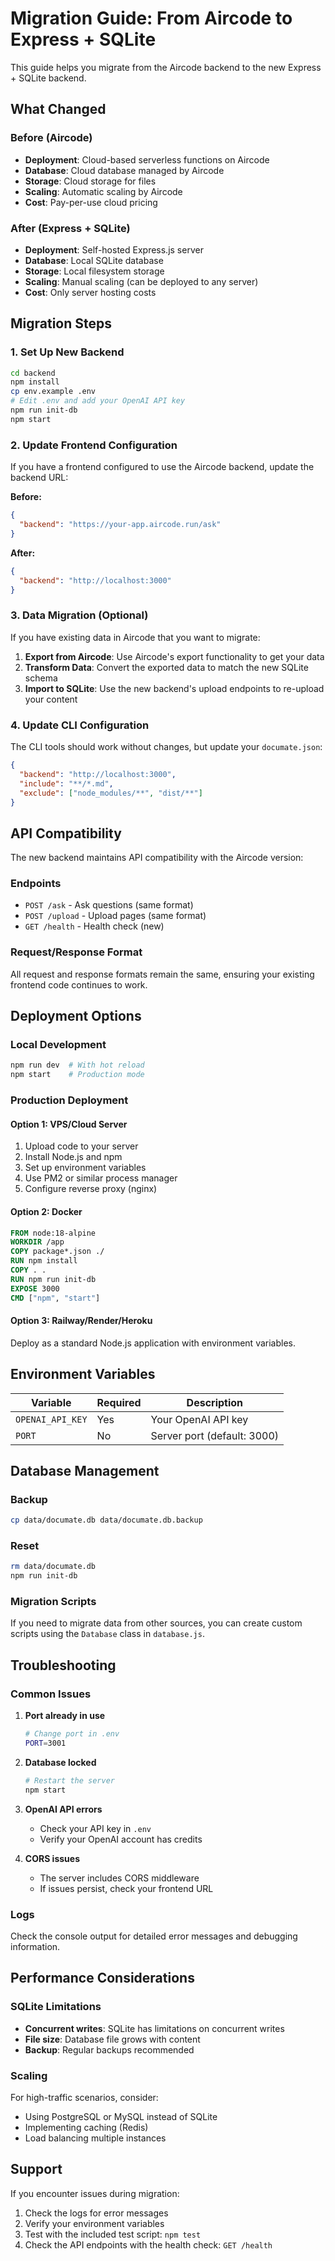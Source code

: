 # Migration Guide: From Aircode to Express + SQLite

This guide helps you migrate from the Aircode backend to the new Express + SQLite backend.

## What Changed

### Before (Aircode)
- **Deployment**: Cloud-based serverless functions on Aircode
- **Database**: Cloud database managed by Aircode
- **Storage**: Cloud storage for files
- **Scaling**: Automatic scaling by Aircode
- **Cost**: Pay-per-use cloud pricing

### After (Express + SQLite)
- **Deployment**: Self-hosted Express.js server
- **Database**: Local SQLite database
- **Storage**: Local filesystem storage
- **Scaling**: Manual scaling (can be deployed to any server)
- **Cost**: Only server hosting costs

## Migration Steps

### 1. Set Up New Backend

```bash
cd backend
npm install
cp env.example .env
# Edit .env and add your OpenAI API key
npm run init-db
npm start
```

### 2. Update Frontend Configuration

If you have a frontend configured to use the Aircode backend, update the backend URL:

**Before:**
```json
{
  "backend": "https://your-app.aircode.run/ask"
}
```

**After:**
```json
{
  "backend": "http://localhost:3000"
}
```

### 3. Data Migration (Optional)

If you have existing data in Aircode that you want to migrate:

1. **Export from Aircode**: Use Aircode's export functionality to get your data
2. **Transform Data**: Convert the exported data to match the new SQLite schema
3. **Import to SQLite**: Use the new backend's upload endpoints to re-upload your content

### 4. Update CLI Configuration

The CLI tools should work without changes, but update your `documate.json`:

```json
{
  "backend": "http://localhost:3000",
  "include": "**/*.md",
  "exclude": ["node_modules/**", "dist/**"]
}
```

## API Compatibility

The new backend maintains API compatibility with the Aircode version:

### Endpoints
- `POST /ask` - Ask questions (same format)
- `POST /upload` - Upload pages (same format)
- `GET /health` - Health check (new)

### Request/Response Format
All request and response formats remain the same, ensuring your existing frontend code continues to work.

## Deployment Options

### Local Development
```bash
npm run dev  # With hot reload
npm start    # Production mode
```

### Production Deployment

#### Option 1: VPS/Cloud Server
1. Upload code to your server
2. Install Node.js and npm
3. Set up environment variables
4. Use PM2 or similar process manager
5. Configure reverse proxy (nginx)

#### Option 2: Docker
```dockerfile
FROM node:18-alpine
WORKDIR /app
COPY package*.json ./
RUN npm install
COPY . .
RUN npm run init-db
EXPOSE 3000
CMD ["npm", "start"]
```

#### Option 3: Railway/Render/Heroku
Deploy as a standard Node.js application with environment variables.

## Environment Variables

| Variable | Required | Description |
|----------|----------|-------------|
| `OPENAI_API_KEY` | Yes | Your OpenAI API key |
| `PORT` | No | Server port (default: 3000) |

## Database Management

### Backup
```bash
cp data/documate.db data/documate.db.backup
```

### Reset
```bash
rm data/documate.db
npm run init-db
```

### Migration Scripts
If you need to migrate data from other sources, you can create custom scripts using the `Database` class in `database.js`.

## Troubleshooting

### Common Issues

1. **Port already in use**
   ```bash
   # Change port in .env
   PORT=3001
   ```

2. **Database locked**
   ```bash
   # Restart the server
   npm start
   ```

3. **OpenAI API errors**
   - Check your API key in `.env`
   - Verify your OpenAI account has credits

4. **CORS issues**
   - The server includes CORS middleware
   - If issues persist, check your frontend URL

### Logs
Check the console output for detailed error messages and debugging information.

## Performance Considerations

### SQLite Limitations
- **Concurrent writes**: SQLite has limitations on concurrent writes
- **File size**: Database file grows with content
- **Backup**: Regular backups recommended

### Scaling
For high-traffic scenarios, consider:
- Using PostgreSQL or MySQL instead of SQLite
- Implementing caching (Redis)
- Load balancing multiple instances

## Support

If you encounter issues during migration:
1. Check the logs for error messages
2. Verify your environment variables
3. Test with the included test script: `npm test`
4. Check the API endpoints with the health check: `GET /health` 